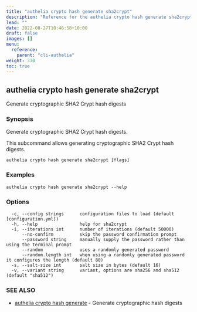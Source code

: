 ```yaml
---
title: "authelia crypto hash generate sha2crypt"
description: "Reference for the authelia crypto hash generate sha2crypt command."
lead: ""
date: 2022-08-27T10:46:58+10:00
draft: false
images: []
menu:
  reference:
    parent: "cli-authelia"
weight: 330
toc: true
---
```


## authelia crypto hash generate sha2crypt

Generate cryptographic SHA2 Crypt hash digests

### Synopsis

Generate cryptographic SHA2 Crypt hash digests.

This subcommand allows generating cryptographic SHA2 Crypt hash digests.

```
authelia crypto hash generate sha2crypt [flags]
```

### Examples

```
authelia crypto hash generate sha2crypt --help
```

### Options

```
  -c, --config strings      configuration files to load (default [configuration.yml])
  -h, --help                help for sha2crypt
  -i, --iterations int      number of iterations (default 50000)
      --no-confirm          skip the password confirmation prompt
      --password string     manually supply the password rather than using the terminal prompt
      --random              uses a randomly generated password
      --random.length int   when using a randomly generated password it configures the length (default 80)
  -s, --salt-size int       salt size in bytes (default 16)
  -v, --variant string      variant, options are sha256 and sha512 (default "sha512")
```

### SEE ALSO

* [authelia crypto hash generate](authelia_crypto_hash_generate.md)	 - Generate cryptographic hash digests

